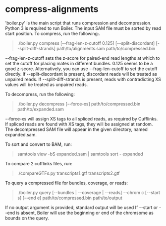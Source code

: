 compress-alignments
===================

'boiler.py' is the main script that runs compression and decompression. Python 3 is required to run Boiler. The input SAM file must be sorted by read start position.
To compress, run the following:.

> ./boiler.py compress [--frag-len-z-cutoff 0.125] [--split-discordant] [--split-diff-strands] path/to/alignments.sam path/to/compressed.bin

--frag-len-z-cutoff sets the z-score for paired-end read lengths at which to set the cutoff for placing mates in different bundles. 0.125 seems to be a good z-score. Alternatively, you can use --frag-len-cutoff to set the cutoff directly.
If --split-discordant is present, discordant reads will be treated as unpaired reads.
If --split-diff-strands is present, reads with contradicting XS values will be treated as unpaired reads.


To decompress, run the following:

> ./boiler.py decompress [--force-xs] path/to/compressed.bin path/to/expanded.sam

--force-xs will assign XS tags to all spliced reads, as required by Cufflinks. If spliced reads are found with XS tags, they will be assigned at random.
The decompressed SAM file will appear in the given directory, named expanded.sam.


To sort and convert to BAM, run:
> samtools view -bS expanded.sam | samtools sort - expanded

To compare 2 cufflinks files, run:
> ./compareGTFs.py transcripts1.gtf transcripts2.gtf


To query a compressed file for bundles, coverage, or reads:

> ./boiler.py query [--bundles | --coverage | --reads] --chrom c [--start s] [--end e] path/to/compressed.bin path/to/output

If no output argument is provided, standard output will be used
If --start or --end is absent, Boiler will use the beginning or end of the chromsome as bounds on the query.

